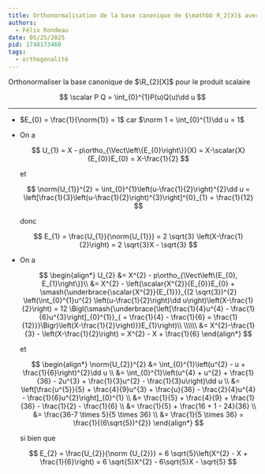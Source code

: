 ```yaml
---
title: Orthonormalisation de la base canonique de $\mathbb R_2[X]$ avec la méthode de Gram-Schmidt
authors:
  - Félix Rondeau
date: 05/25/2025
pid: 1748173460
tags:
  - orthogonalité
---
```


Orthonormaliser la base canonique de $\R_{2}[X]$ pour le produit scalaire

$$
    \scalar P Q = \int_{0}^{1}P(u)Q(u)\dd u
$$

---

- $E_{0} = \frac{1}{\norm{1}} = 1$ car $\norm 1 = \int_{0}^{1}\dd u = 1$

- On a

  $$
    U_{1} = X - p\ortho_{\Vect\left\{E_{0}\right\}}(X) = X-\scalar{X}{E_{0}}E_{0} = X-\frac{1}{2}
  $$

  et

  $$
      \norm{U_{1}}^{2} = \int_{0}^{1}\left(u-\frac{1}{2}\right)^{2}\dd u = \left[\frac{1}{3}\left(u-\frac{1}{2}\right)^{3}\right]^{0}_{1} = \frac{1}{12}
  $$

  donc

  $$
      E_{1} = \frac{U_{1}}{\norm{U_{1}}} = 2 \sqrt{3} \left(X-\frac{1}{2}\right) = 2 \sqrt{3}X - \sqrt{3}
  $$

- On a

  $$
  \begin{align*}
      U_{2} &= X^{2} - p\ortho_{\Vect\left\{E_{0}, E_{1}\right\}}\\
  &= X^{2} - \left(\scalar{X^{2}}{E_{0}}E_{0} + \smash{\underbrace{\scalar{X^{2}}{E_{1}}}_{(2 \sqrt{3})^{2} \left(\int_{0}^{1}u^{2} \left(u-\frac{1}{2}\right)\dd u\right)\left(X-\frac{1}{2}\right) = 12 \Bigl(\smash{\underbrace{\left[\frac{1}{4}u^{4} - \frac{1}{6}u^{3}\right]_{0}^{1}}_{ = \frac{1}{4} - \frac{1}{6} = \frac{1}{12}}}\Bigr)\left(X-\frac{1}{2}\right)}}E_{1}\right)\\
  \\\\\\
  &= X^{2}-\frac{1}{3} - \left(X-\frac{1}{2}\right) = X^{2} - X + \frac{1}{6}
  \end{align*}
  $$

  et

  $$
      \begin{align*}
          \norm{U_{2}}^{2} &= \int_{0}^{1}\left(u^{2} - u + \frac{1}{6}\right)^{2}\dd u \\
  &= \int_{0}^{1}\left(u^{4} + u^{2} + \frac{1}{36} - 2u^{3} + \frac{1}{3}u^{2} - \frac{1}{3}u\right)\dd u \\
  &= \left[\frac{u^{5}}{5} + \frac{4}{9}u^{3} + \frac{u}{36} - \frac{2}{4}u^{4} - \frac{1}{6}u^{2}\right]_{0}^{1} \\
  &= \frac{1}{5} + \frac{4}{9} + \frac{1}{36} - \frac{1}{2} - \frac{1}{6} \\
  &= \frac{1}{5} + \frac{16 + 1 - 24}{36} \\
  &= \frac{36-7 \times 5}{5 \times 36} \\
  &= \frac{1}{5 \times 36} = \frac{1}{(6\sqrt{5})^{2}}
      \end{align*}
  $$

  si bien que

  $$
      E_{2} = \frac{U_{2}}{\norm {U_{2}}} = 6 \sqrt{5}\left(X^{2} - X + \frac{1}{6}\right) = 6 \sqrt{5}X^{2} - 6\sqrt{5}X - \sqrt{5}
  $$

